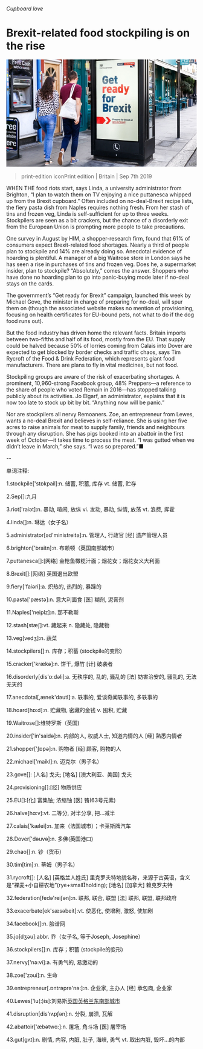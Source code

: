 ###### Cupboard love

# Brexit-related food stockpiling is on the rise 

![image](images/20190907_brp504.jpg) 

> print-edition iconPrint edition | Britain | Sep 7th 2019 

WHEN THE food riots start, says Linda, a university administrator from Brighton, “I plan to watch them on TV enjoying a nice puttanesca whipped up from the Brexit cupboard.” Often included on no-deal-Brexit recipe lists, the fiery pasta dish from Naples requires nothing fresh. From her stash of tins and frozen veg, Linda is self-sufficient for up to three weeks. Stockpilers are seen as a bit crackers, but the chance of a disorderly exit from the European Union is prompting more people to take precautions. 

One survey in August by HIM, a shopper-research firm, found that 61% of consumers expect Brexit-related food shortages. Nearly a third of people plan to stockpile and 14% are already doing so. Anecdotal evidence of hoarding is plentiful. A manager of a big Waitrose store in London says he has seen a rise in purchases of tins and frozen veg. Does he, a supermarket insider, plan to stockpile? “Absolutely,” comes the answer. Shoppers who have done no hoarding plan to go into panic-buying mode later if no-deal stays on the cards. 

The government’s “Get ready for Brexit” campaign, launched this week by Michael Gove, the minister in charge of preparing for no-deal, will spur them on (though the associated website makes no mention of provisioning, focusing on health certificates for EU-bound pets, not what to do if the dog food runs out). 

But the food industry has driven home the relevant facts. Britain imports between two-fifths and half of its food, mostly from the EU. That supply could be halved because 50% of lorries coming from Calais into Dover are expected to get blocked by border checks and traffic chaos, says Tim Rycroft of the Food & Drink Federation, which represents giant food manufacturers. There are plans to fly in vital medicines, but not food. 

Stockpiling groups are aware of the risk of exacerbating shortages. A prominent, 10,960-strong Facebook group, 48% Preppers—a reference to the share of people who voted Remain in 2016—has stopped talking publicly about its activities. Jo Elgarf, an administrator, explains that it is now too late to stock up bit by bit. “Anything now will be panic.” 

Nor are stockpilers all nervy Remoaners. Zoe, an entrepreneur from Lewes, wants a no-deal Brexit and believes in self-reliance. She is using her five acres to raise animals for meat to supply family, friends and neighbours through any disruption. She has pigs booked into an abattoir in the first week of October—it takes time to process the meat. “I was gutted when we didn’t leave in March,” she says. “I was so prepared.”■ 

-- 

 单词注释:

1.stockpile['stɒkpail]:n. 储蓄, 积蓄, 库存 vt. 储蓄, 贮存 

2.Sep[]:九月 

3.riot['raiәt]:n. 暴动, 喧闹, 放纵 vi. 发动, 暴动, 纵情, 放荡 vt. 浪费, 挥霍 

4.linda[]:n. 琳达（女子名） 

5.administrator[әd'ministreitә]:n. 管理人, 行政官 [经] 遗产管理人员 

6.brighton['braitn]:n. 布赖顿（英国南部城市） 

7.puttanesca[]:[网络] 金枪鱼橄榄汁面；烟花女；烟花女义大利面 

8.Brexit[]:[网络] 英国退出欧盟 

9.fiery['faiәri]:a. 炽热的, 热烈的, 暴躁的 

10.pasta['pæstә]:n. 意大利面食 [医] 糊剂, 泥膏剂 

11.Naples['neiplz]:n. 那不勒斯 

12.stash[stæʃ]:vt. 藏起来 n. 隐藏处, 隐藏物 

13.veg[vedʒ]:n. 蔬菜 

14.stockpilers[]:n. 库存；积蓄 (stockpile的变形) 

15.cracker['krækә]:n. 饼干, 爆竹 [计] 破袭者 

16.disorderly[dis'ɒ:dәli]:a. 无秩序的, 乱的, 骚乱的 [法] 妨害治安的, 骚乱的, 无法无天的 

17.anecdotal[,ænek'dәutl]:a. 轶事的, 爱谈奇闻轶事的, 多轶事的 

18.hoard[hɒ:d]:n. 贮藏物, 密藏的金钱 v. 囤积, 贮藏 

19.Waitrose[]:维特罗斯（英国) 

20.insider['in'saidә]:n. 内部的人, 权威人士, 知道内情的人 [经] 熟悉内情者 

21.shopper['ʃɒpә]:n. 购物者 [经] 顾客, 购物的人 

22.michael['maikl]:n. 迈克尔（男子名） 

23.gove[]: [人名] 戈夫; [地名] [澳大利亚、美国] 戈夫 

24.provisioning[]:[经] 物质供应 

25.EU[]:[化] 富集铀; 浓缩铀 [医] 铕(63号元素) 

26.halve[hɑ:v]:vt. 二等分, 对半分享, 把...减半 

27.calais['kælei]:n. 加来（法国城市）；卡莱斯牌汽车 

28.Dover['dәuvә]:n. 多佛(英国港口) 

29.chao[]:n. 钞（货币） 

30.tim[tim]:n. 蒂姆（男子名） 

31.rycroft[]: [人名] [英格兰人姓氏] 里克罗夫特地貌名称，来源于古英语，含义是“裸麦+小自耕农地”(rye+smallholding); [地名] [加拿大] 赖克罗夫特 

32.federation[fedә'reiʃәn]:n. 联邦, 联合, 联盟 [法] 联邦, 联盟, 联邦政府 

33.exacerbate[ek'sæsәbeit]:vt. 使恶化, 使增剧, 激怒, 使加剧 

34.facebook[]:n. 脸谱网 

35.jo[dʒәu]:abbr. 乔（女子名, 等于Joseph, Josephine） 

36.stockpilers[]:n. 库存；积蓄 (stockpile的变形) 

37.nervy['nә:vi]:a. 有勇气的, 易激动的 

38.zoe['zәui]:n. 生命 

39.entrepreneur[.ɒntrәprә'nә:]:n. 企业家, 主办人 [经] 承包商, 企业家 

40.Lewes['lu(:)is]:刘易斯[英国英格兰东南部城市](东苏塞克斯郡首府) 

41.disruption[dis'rʌpʃәn]:n. 分裂, 崩溃, 瓦解 

42.abattoir['æbәtwɑ:]:n. 屠场, 角斗场 [医] 屠宰场 

43.gut[gʌt]:n. 剧情, 内容, 内脏, 肚子, 海峡, 勇气 vt. 取出内脏, 毁坏...的内部 


